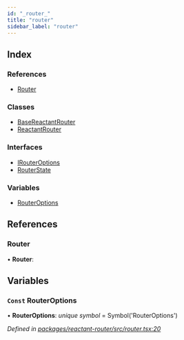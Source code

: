 ```yaml
---
id: "_router_"
title: "router"
sidebar_label: "router"
---
```


## Index

### References

* [Router](_router_.md#router)

### Classes

* [BaseReactantRouter](../classes/_router_.basereactantrouter.md)
* [ReactantRouter](../classes/_router_.reactantrouter.md)

### Interfaces

* [IRouterOptions](../interfaces/_router_.irouteroptions.md)
* [RouterState](../interfaces/_router_.routerstate.md)

### Variables

* [RouterOptions](_router_.md#const-routeroptions)

## References

###  Router

• **Router**:

## Variables

### `Const` RouterOptions

• **RouterOptions**: *unique symbol* = Symbol('RouterOptions')

*Defined in [packages/reactant-router/src/router.tsx:20](https://github.com/unadlib/reactant/blob/5e7c46f4/packages/reactant-router/src/router.tsx#L20)*
